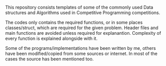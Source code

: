 This repository consists templates of some of the commonly used Data structures and Algorithms used in Competitive Programming competitions.

The codes only contains the required functions, or in some places classes/struct, which are required for the given problem. Header files and main functions are avoided unless required for explanantion. Complexity of every function is explained alongside with it.

Some of the programs/implementations have been written by me, others have been modified/copied from some sources or internet. In most of the cases the source has been mentioned too.
